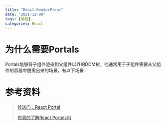 ```yaml
---
title: "React-RenderProps"
date: "2021-12-09"
tags: [编程]
categories: React
---
```


# 为什么需要Portals

Portals能够将子组件渲染到父组件以外的DOM树，他通常用于子组件需要从父组件的容器中脱离出来的场景，有以下场景：

# 参考资料

> [传送门：React Portal](https://zhuanlan.zhihu.com/p/29880992)
>
> [你真的了解React Portals吗](https://juejin.cn/post/6892951045685641224)

